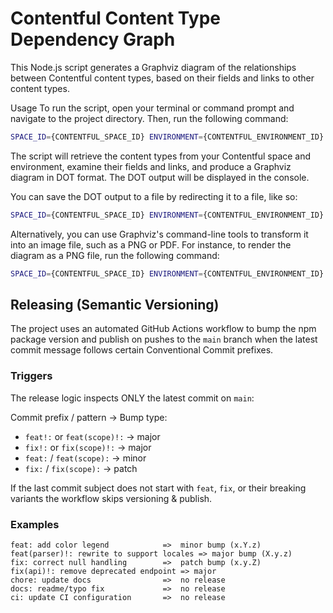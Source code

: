 # Contentful Content Type Dependency Graph

This Node.js script generates a Graphviz diagram of the relationships between Contentful content types, based on their fields and links to other content types.

Usage
To run the script, open your terminal or command prompt and navigate to the project directory. Then, run the following command:

```bash
SPACE_ID={CONTENTFUL_SPACE_ID} ENVIRONMENT={CONTENTFUL_ENVIRONMENT_ID} CONTENT_DELIVERY_ACCESS_TOKEN={CONTENTFUL_CONTENT_DELIVERY_API_ACCESS_TOKEN} npx generate-contentful-graph
```

The script will retrieve the content types from your Contentful space and environment, examine their fields and links, and produce a Graphviz diagram in DOT format. The DOT output will be displayed in the console.

You can save the DOT output to a file by redirecting it to a file, like so:

```bash
SPACE_ID={CONTENTFUL_SPACE_ID} ENVIRONMENT={CONTENTFUL_ENVIRONMENT_ID} CONTENT_DELIVERY_ACCESS_TOKEN={CONTENTFUL_CONTENT_DELIVERY_API_ACCESS_TOKEN} npx generate-contentful-graph > diagram.dot
```

Alternatively, you can use Graphviz's command-line tools to transform it into an image file, such as a PNG or PDF. For instance, to render the diagram as a PNG file, run the following command:

```bash
SPACE_ID={CONTENTFUL_SPACE_ID} ENVIRONMENT={CONTENTFUL_ENVIRONMENT_ID} CONTENT_DELIVERY_ACCESS_TOKEN={CONTENTFUL_CONTENT_DELIVERY_API_ACCESS_TOKEN} npx generate-contentful-graph | dot -Tsvg -o diagram.svg
```

## Releasing (Semantic Versioning)

The project uses an automated GitHub Actions workflow to bump the npm package version and publish on pushes to the `main` branch when the latest commit message follows certain Conventional Commit prefixes.

### Triggers

The release logic inspects ONLY the latest commit on `main`:

Commit prefix / pattern -> Bump type:

- `feat!:` or `feat(scope)!:` -> major
- `fix!:` or `fix(scope)!:` -> major
- `feat:` / `feat(scope):` -> minor
- `fix:` / `fix(scope):` -> patch

If the last commit subject does not start with `feat`, `fix`, or their breaking variants the workflow skips versioning & publish.

### Examples

```
feat: add color legend            =>  minor bump (x.Y.z)
feat(parser)!: rewrite to support locales => major bump (X.y.z)
fix: correct null handling        =>  patch bump (x.y.Z)
fix(api)!: remove deprecated endpoint => major
chore: update docs                =>  no release
docs: readme/typo fix             =>  no release
ci: update CI configuration       =>  no release
```
